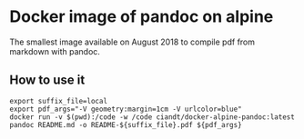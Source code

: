 # Docker image of pandoc on alpine

The smallest image available on August 2018 to compile pdf from markdown with pandoc.

## How to use it

```shell
export suffix_file=local
export pdf_args="-V geometry:margin=1cm -V urlcolor=blue"
docker run -v $(pwd):/code -w /code ciandt/docker-alpine-pandoc:latest pandoc README.md -o README-${suffix_file}.pdf ${pdf_args}
```
